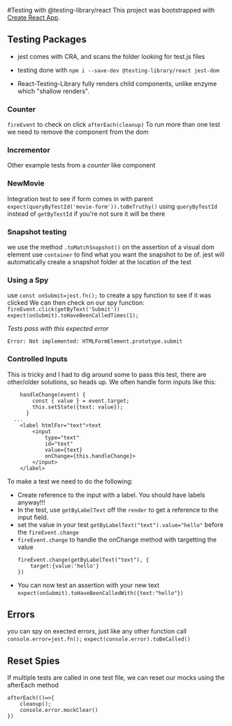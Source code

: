 #Testing with @testing-library/react
This project was bootstrapped with [Create React App](https://github.com/facebook/create-react-app).

## Testing Packages

- jest comes with CRA, and scans the folder looking for test.js files

- testing done with `npm i --save-dev @testing-library/react jest-dom`

- React-Testing-Library fully renders child components, unlike enzyme which "shallow renders".

### Counter

`fireEvent` to check on click
`afterEach(cleanup)` To run more than one test we need to remove the component from the dom

### Incrementor

Other example tests from a _counter_ like component

### NewMovie

Integration test to see if form comes in with parent
`expect(queryByTestId('movie-form')).toBeTruthy()`
using `queryByTestId` instead of `getByTestId` if you're not sure it will be there

### Snapshot testing

we use the method `.toMatchSnapshot()` on the assertion of a visual dom element
use `container` to find what you want the snapshot to be of.
jest will automatically create a snapshot folder at the location of the test

### Using a Spy

use `const onSubmit=jest.fn();` to create a spy function to see if it was clicked
We can then check on our spy function:  
`fireEvent.click(getByText('Submit'))`  
`expect(onSubmit).toHaveBeenCalledTimes(1);`

_Tests pass with this expected error_

```
Error: Not implemented: HTMLFormElement.prototype.submit
```

### Controlled Inputs

This is tricky and I had to dig around some to pass this test, there are other/older solutions, so heads up. We often handle form inputs like this:

```
    handleChange(event) {
        const { value } = event.target;
        this.setState({text: value});
      }
  ...
    <label htmlFor="text">text
        <input
            type="text"
            id="text"
            value={text}
            onChange={this.handleChange}>
        </input>
    </label>
```

To make a test we need to do the following:

- Create reference to the input with a label. You should have labels anyway!!!
- In the test, use `getByLabelText` off the `render` to get a reference to the input field.
- set the value in your test `getByLabelText("text").value="hello"` before the `fireEvent.change`
- `fireEvent.change` to handle the onChange method with targetting the value
  ```
  fireEvent.change(getByLabelText("text"), {
      target:{value:'hello'}
  })
  ```
- You can now test an assertion with your new text `expect(onSubmit).toHaveBeenCalledWith({text:"hello"})`

## Errors

you can spy on exected errors, just like any other function call
`console.error=jest.fn();`
`expect(console.error).toBeCalled()`

## Reset Spies

If multiple tests are called in one test file, we can reset our mocks using the afterEach method

```
afterEach(()=>{
    cleanup();
    console.error.mockClear()
})
```
